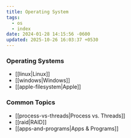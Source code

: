 ```yaml
---
title: Operating System
tags:
  - os
  - index
date: 2024-01-28 14:15:56 -0600
updated: 2025-10-26 16:03:37 +0530
---
```


### Operating Systems
* [[linux|Linux]]
* [[windows|Windows]]
* [[apple-filesystem|Apple]]

### Common Topics
- [[process-vs-threads|Process vs. Threads]]
- [[raid|RAID]]
- [[apps-and-programs|Apps & Programs]]
